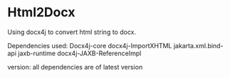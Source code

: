 # Html2Docx
Using docx4j to convert html string to docx.

Dependencies used:
Docx4j-core
docx4j-ImportXHTML
jakarta.xml.bind-api
jaxb-runtime
docx4j-JAXB-ReferenceImpl

version:
all dependencies are of latest version
